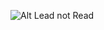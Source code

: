 
![Alt Lead not Read](https://user-images.githubusercontent.com/1322205/31404524-e8c40e14-adc1-11e7-80c1-aa11504d9fe7.jpg)
